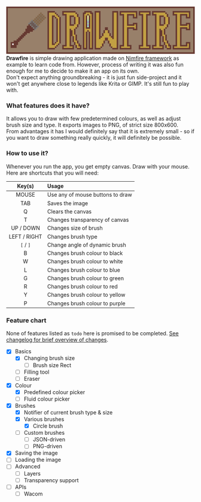 ![](banner.png)
**Drawfire** is simple drawing application made on [Nimfire framework](https://github.com/Toma400/Nimfire)
as example to learn code from. However, process of writing it was also fun enough
for me to decide to make it an app on its own.  
Don't expect anything groundbreaking - it is just fun side-project and it won't get
anywhere close to legends like Krita or GIMP. It's still fun to play with.

### What features does it have?
It allows you to draw with few predetermined colours, as well as adjust brush size
and type. It exports images to PNG, of strict size 800x600.  
From advantages it has I would definitely say that it is extremely small - so if you
want to draw something really quickly, it will definitely be possible.

### How to use it?
Whenever you run the app, you get empty canvas. Draw with your mouse.  
Here are shortcuts that you will need:

|    Key(s)    | Usage                            |
|:------------:|:---------------------------------|
|    MOUSE     | Use any of mouse buttons to draw |
|     TAB      | Saves the image                  |
|      Q       | Clears the canvas                |
|      T       | Changes transparency of canvas   |
|  UP / DOWN   | Changes size of brush            |
| LEFT / RIGHT | Changes brush type               |
|  `[` / `]`   | Change angle of dynamic brush    |
|      B       | Changes brush colour to black    |
|      W       | Changes brush colour to white    |
|      L       | Changes brush colour to blue     |
|      G       | Changes brush colour to green    |
|      R       | Changes brush colour to red      |
|      Y       | Changes brush colour to yellow   |
|      P       | Changes brush colour to purple   |

### Feature chart
None of features listed as `todo` here is promised to be completed.
[See changelog for brief overview of changes](changelog.md).

- [x] Basics
  - [x] Changing brush size
    - [ ] Brush size Rect 
  - [ ] Filling tool
  - [ ] Eraser
- [x] Colour
  - [x] Predefined colour picker 
  - [ ] Fluid colour picker 
- [x] Brushes
  - [x] Notifier of current brush type & size 
  - [x] Various brushes
    - [x] Circle brush 
  - [ ] Custom brushes
    - [ ] JSON-driven
    - [ ] PNG-driven <!-- reading matrix and creating specific brush through it? -->
- [X] Saving the image
- [ ] Loading the image <!-- load.png is loaded and checked for boundaries
                             would require Nimfire to make reverse 'toRect' -->
- [ ] Advanced
  - [ ] Layers 
  - [ ] Transparency support
- [ ] APIs
  - [ ] Wacom 